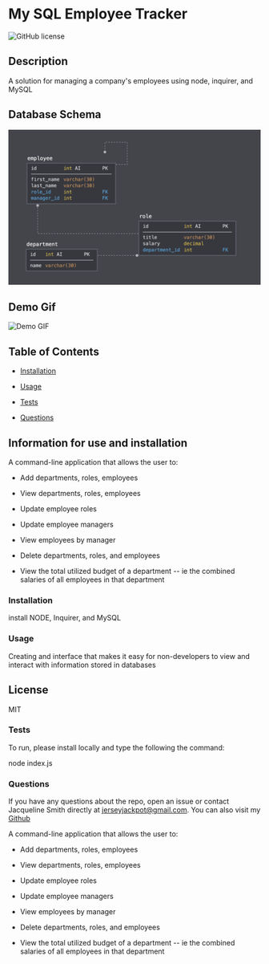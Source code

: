 
# My SQL Employee Tracker

![GitHub license](https://img.shields.io/badge/license-MIT-blue)

## Description 

A solution for managing a company's employees using node, inquirer, and MySQL

## Database Schema

![Database Schema](Assets/schema.png)

## Demo Gif

![Demo GIF](https://github.com/jerseyjackpot/My-SQL-Employee-Tracker/blob/master/Assets/Employee%20Tracker%20Demo.gif)

## Table of Contents 

* [Installation](#Installation)

* [Usage](#Usage)

* [Tests](#Tests)

* [Questions](#Questions)


## Information for use and installation

A command-line application that allows the user to:

  * Add departments, roles, employees

  * View departments, roles, employees

  * Update employee roles

  * Update employee managers

  * View employees by manager

  * Delete departments, roles, and employees

  * View the total utilized budget of a department -- ie the combined salaries of all employees in that department

### Installation 

install NODE, Inquirer, and MySQL

### Usage 

 Creating and interface that makes it easy for non-developers to view and interact with information stored in databases

## License 

MIT

### Tests 
To run, please install locally and type the following the command:

node index.js

### Questions 

If you have any questions about the repo, open an issue or contact Jacqueline Smith directly at jerseyjackpot@gmail.com.
You can also visit my [Github](https://github.com/jerseyjackpot/my-sql-employee-tracker) 

  
A command-line application that allows the user to:

  * Add departments, roles, employees

  * View departments, roles, employees

  * Update employee roles

  * Update employee managers

  * View employees by manager

  * Delete departments, roles, and employees

  * View the total utilized budget of a department -- ie the combined salaries of all employees in that department




